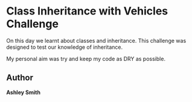 # Class Inheritance with Vehicles Challenge

On this day we learnt about classes and inheritance. This challenge was designed to test our knowledge of inheritance.

My personal aim was try and keep my code as DRY as possible.

## Author

**Ashley Smith**
